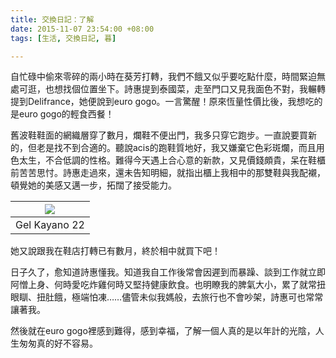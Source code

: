 ```yaml
---
title: 交換日記：了解
date: 2015-11-07 23:54:00 +08:00
tags: [生活, 交換日記, 暮]

---
```


  
  
  
自忙碌中偷來零碎的兩小時在葵芳打轉，我們不餓又似乎要吃點什麼，時間緊迫無處可逛，也想找個位置坐下。詩惠提到泰國菜，走至門口又見我面色不對，我輾轉提到Delifrance，她便說到euro gogo。一言驚醒！原來恆量性價比後，我想吃的是euro gogo的輕食西餐！  
  
舊波鞋鞋面的網織層穿了數月，爛鞋不便出門，我多只穿它跑步。一直說要買新的，但老是找不到合適的。聽說acis的跑鞋質地好，我又嫌棄它色彩斑爛，而且用色太生，不合低調的性格。難得今天遇上合心意的新款，又見價錢頗貴，呆在鞋櫃前苦苦思忖。詩惠走過來，還未告知明細，就指出櫃上我相中的那雙鞋與我配襯，頓覺她的美感又邁一步，拓闊了接受能力。  
  
| ![](//2.bp.blogspot.com/-Ec1rXM5Nx34/Vj4dKHLmPnI/AAAAAAAAB1Q/5AO37CqcSkM/s320/2015-11-07%2B23.27.50.jpg) |
| -------------------------------------------------------------------------------------------------------- |
| Gel Kayano 22                                                                                            |

她又說跟我在鞋店打轉已有數月，終於相中就買下吧！  
  
  
日子久了，愈知道詩惠懂我。知道我自工作後常會因遲到而暴躁、談到工作就立即阿憎上身、何時愛吃炸雞何時又堅持健康飲食。也明瞭我的脾氣大小，累了就常扭眼瞓、扭肚餓，極端怕凍……儘管未似我媽般，去旅行也不會吵架，詩惠可也常常讓著我。  
  
然後就在euro gogo裡感到難得，感到幸福，了解一個人真的是以年計的光陰，人生匆匆真的好不容易。  
  
  
